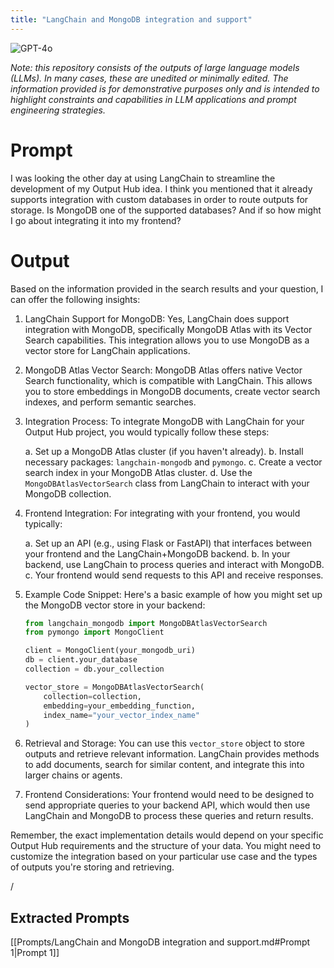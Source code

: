 ```yaml
---
title: "LangChain and MongoDB integration and support"
---
```

![GPT-4o](https://img.shields.io/badge/GPT--4o-3333FF?style=for-the-badge&logo=openai&logoColor=white)



*Note: this repository consists of the outputs of large language models (LLMs). In many cases, these are unedited or minimally edited. The information provided is for demonstrative purposes only and is intended to highlight constraints and capabilities in LLM applications and prompt engineering strategies.*


# Prompt

I was looking the other day at using LangChain to streamline the development of my Output Hub idea. I think you mentioned that it already supports integration with custom databases in order to route outputs for storage. Is MongoDB one of the supported databases? And if so how might I go about integrating it into my frontend?

# Output

Based on the information provided in the search results and your question, I can offer the following insights:

1. LangChain Support for MongoDB:
   Yes, LangChain does support integration with MongoDB, specifically MongoDB Atlas with its Vector Search capabilities. This integration allows you to use MongoDB as a vector store for LangChain applications.

2. MongoDB Atlas Vector Search:
   MongoDB Atlas offers native Vector Search functionality, which is compatible with LangChain. This allows you to store embeddings in MongoDB documents, create vector search indexes, and perform semantic searches.

3. Integration Process:
   To integrate MongoDB with LangChain for your Output Hub project, you would typically follow these steps:

   a. Set up a MongoDB Atlas cluster (if you haven't already).
   b. Install necessary packages: `langchain-mongodb` and `pymongo`.
   c. Create a vector search index in your MongoDB Atlas cluster.
   d. Use the `MongoDBAtlasVectorSearch` class from LangChain to interact with your MongoDB collection.

4. Frontend Integration:
   For integrating with your frontend, you would typically:
   
   a. Set up an API (e.g., using Flask or FastAPI) that interfaces between your frontend and the LangChain+MongoDB backend.
   b. In your backend, use LangChain to process queries and interact with MongoDB.
   c. Your frontend would send requests to this API and receive responses.

5. Example Code Snippet:
   Here's a basic example of how you might set up the MongoDB vector store in your backend:

   ```python
   from langchain_mongodb import MongoDBAtlasVectorSearch
   from pymongo import MongoClient

   client = MongoClient(your_mongodb_uri)
   db = client.your_database
   collection = db.your_collection

   vector_store = MongoDBAtlasVectorSearch(
       collection=collection,
       embedding=your_embedding_function,
       index_name="your_vector_index_name"
   )
   ```

6. Retrieval and Storage:
   You can use this `vector_store` object to store outputs and retrieve relevant information. LangChain provides methods to add documents, search for similar content, and integrate this into larger chains or agents.

7. Frontend Considerations:
   Your frontend would need to be designed to send appropriate queries to your backend API, which would then use LangChain and MongoDB to process these queries and return results.

Remember, the exact implementation details would depend on your specific Output Hub requirements and the structure of your data. You might need to customize the integration based on your particular use case and the types of outputs you're storing and retrieving.

 /




## Extracted Prompts
[[Prompts/LangChain and MongoDB integration and support.md#Prompt 1|Prompt 1]]
